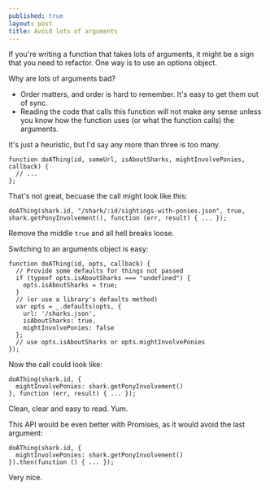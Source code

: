 ```yaml
---
published: true
layout: post
title: Avoid lots of arguments
---
```


If you're writing a function that takes lots of arguments, it might be a sign that you need to refactor. One way is to use an options object.

Why are lots of arguments bad?

- Order matters, and order is hard to remember. It's easy to get them out of sync.
- Reading the code that calls this function will not make any sense unless you know how the function uses (or what the function calls) the arguments.

It's just a heuristic, but I'd say any more than three is too many.

```
function doAThing(id, someUrl, isAboutSharks, mightInvolvePonies, callback) {
  // ...
};
```

That's not great, becuase the call might look like this:

```
doAThing(shark.id, "/shark/:id/sightings-with-ponies.json", true, shark.getPonyInvolvement(), function (err, result) { ... });
```

Remove the middle `true` and all hell breaks loose.

Switching to an arguments object is easy:

```
function doAThing(id, opts, callback) {
  // Provide some defaults for things not passed
  if (typeof opts.isAboutSharks === "undefined") {
    opts.isAboutSharks = true;
  }
  // (or use a library's defaults method)
  var opts = _.defaults(opts, {
    url: '/sharks.json',
    isAboutSharks: true,
    mightInvolvePonies: false
  };
  // use opts.isAboutSharks or opts.mightInvolvePonies
});
```

Now the call could look like:

```
doAThing(shark.id, {
  mightInvolvePonies: shark.getPonyInvolvement()
}, function (err, result) { ... });
```

Clean, clear and easy to read. Yum.

This API would be even better with Promises, as it would avoid the last argument:

```
doAThing(shark.id, {
  mightInvolvePonies: shark.getPonyInvolvement()
}).then(function () { ... });
```

Very nice.
